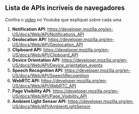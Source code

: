 ## Lista de APIs incríveis de navegadores
Confira o [vídeo](https://www.youtube.com/watch?v=VuDJZHo01wE) no Youtube que expliquei sobre cada uma

1. **Notification API**: https://developer.mozilla.org/en-US/docs/Web/API/Notifications_API
2. **Geolocation API:** https://developer.mozilla.org/en-US/docs/Web/API/Geolocation_API
3. **Clipboard API:** https://developer.mozilla.org/en-US/docs/Web/API/Clipboard_API
4. **Device Orientation API:** https://developer.mozilla.org/en-US/docs/Web/API/Device_orientation_events
5. **Speech Recognition API:** https://developer.mozilla.org/en-US/docs/Web/API/SpeechRecognition
6. **WebRTC API:** https://developer.mozilla.org/en-US/docs/Web/API/WebRTC_API
7. **Page Visibility API:** https://developer.mozilla.org/en-US/docs/Web/API/Page_Visibility_API
8. **Ambient Light Sensor API:** https://developer.mozilla.org/en-US/docs/Web/API/AmbientLightSensor
